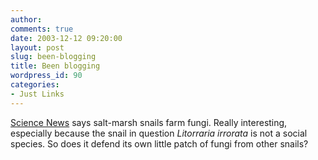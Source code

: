 ```yaml
---
author:
comments: true
date: 2003-12-12 09:20:00
layout: post
slug: been-blogging
title: Been blogging
wordpress_id: 90
categories:
- Just Links
---
```


[Science News](http://www.sciencenews.org/20031206/fob8.asp) says salt-marsh snails farm fungi. Really interesting, especially because the snail in question _Litorraria irrorata_ is not a social species. So does it defend its own little patch of fungi from other snails?
